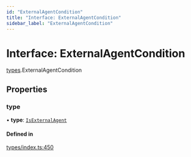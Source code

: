 ```yaml
---
id: "ExternalAgentCondition"
title: "Interface: ExternalAgentCondition"
sidebar_label: "ExternalAgentCondition"
---
```


# Interface: ExternalAgentCondition

[types](../../../modules/Types/Types.md).ExternalAgentCondition

## Properties

### type

• **type**: [`IsExternalAgent`](../../../enums/Types/ConditionType/ConditionType.md#isexternalagent)

#### Defined in

[types/index.ts:450](https://github.com/PolymeshAssociation/polymesh-sdk/blob/15be87e8/src/types/index.ts#L450)
